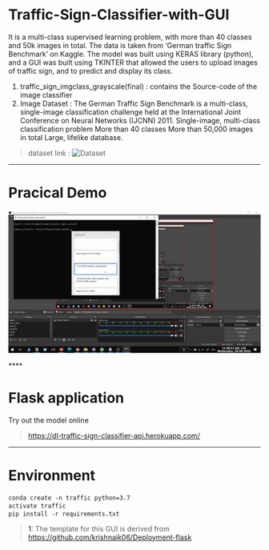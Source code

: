 # Traffic-Sign-Classifier-with-GUI
It is a multi-class supervised learning problem, with more than 40 classes and 50k images in total.
The data is taken from ‘German traffic Sign Benchmark’ on Kaggle. 
The model was built using KERAS library (python), and a GUI was built using TKINTER that allowed the users to upload images of traffic sign, and to predict and display its class.

1. traffic_sign_imgclass_grayscale(final) : contains the Source-code of the image classifier
2. Image Dataset : The German Traffic Sign Benchmark is a multi-class, single-image classification challenge held at the International Joint  Conference on Neural Networks (IJCNN) 2011.
    Single-image, multi-class classification problem
    More than 40 classes
    More than 50,000 images in total
    Large, lifelike database.
    
>    dataset link : ![Dataset](thttps://www.kaggle.com/meowmeowmeowmeowmeow/gtsrb-german-traffic-sign)
****

# Pracical Demo 

<p align="center">
  <img src="./ezgif.com-gif-maker.gif" alt="Sublime's custom image"/>

</p>
****

# Flask application
Try out the model online
>    https://dl-traffic-sign-classifier-api.herokuapp.com/
 
[^1]:

****

# Environment
    conda create -n traffic python=3.7
    activate traffic
    pip install -r requirements.txt
    

><a name="myfootnote1">1</a>: The template for this GUI is derived from https://github.com/krishnaik06/Deployment-flask

